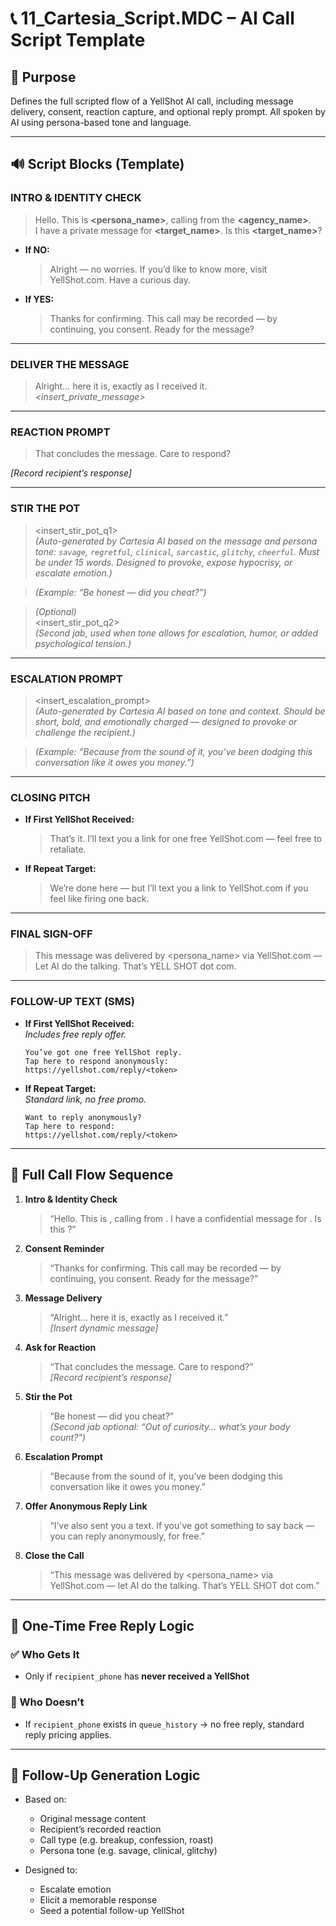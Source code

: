 # 📞 11_Cartesia_Script.MDC – AI Call Script Template

## 🎯 Purpose  
Defines the full scripted flow of a YellShot AI call, including message delivery, consent, reaction capture, and optional reply prompt. All spoken by AI using persona-based tone and language.

---

## 🔊 Script Blocks (Template)

### **INTRO & IDENTITY CHECK**  
> Hello. This is **<persona_name>**, calling from the **<agency_name>**.  
> I have a private message for **<target_name>**. Is this **<target_name>**?

- **If NO:**  
  > Alright — no worries. If you’d like to know more, visit YellShot.com. Have a curious day.

- **If YES:**  
  > Thanks for confirming. This call may be recorded — by continuing, you consent. Ready for the message?

---

### **DELIVER THE MESSAGE**  
> Alright… here it is, exactly as I received it.  
> _<insert_private_message>_

---

### **REACTION PROMPT**  
> That concludes the message. Care to respond?

_[Record recipient’s response]_

---

### **STIR THE POT**  
> <insert_stir_pot_q1>  
> _(Auto-generated by Cartesia AI based on the message and persona tone: `savage`, `regretful`, `clinical`, `sarcastic`, `glitchy`, `cheerful`. Must be under 15 words. Designed to provoke, expose hypocrisy, or escalate emotion.)_

> _(Example: “Be honest — did you cheat?”)_

> _(Optional)_  
> <insert_stir_pot_q2>  
> _(Second jab, used when tone allows for escalation, humor, or added psychological tension.)_

---

### **ESCALATION PROMPT**  
> <insert_escalation_prompt>  
> _(Auto-generated by Cartesia AI based on tone and context. Should be short, bold, and emotionally charged — designed to provoke or challenge the recipient.)_

> _(Example: “Because from the sound of it, you’ve been dodging this conversation like it owes you money.”)_

---

### **CLOSING PITCH**  
- **If First YellShot Received:**  
  > That’s it. I’ll text you a link for one free YellShot.com — feel free to retaliate.

- **If Repeat Target:**  
  > We’re done here — but I’ll text you a link to YellShot.com if you feel like firing one back.

---

### **FINAL SIGN-OFF**  
> This message was delivered by <persona_name> via YellShot.com —  
> Let AI do the talking. That’s YELL SHOT dot com.

---

### **FOLLOW-UP TEXT (SMS)**

- **If First YellShot Received:**  
  _Includes free reply offer._  
  ```
  You’ve got one free YellShot reply.  
  Tap here to respond anonymously:  
  https://yellshot.com/reply/<token>
  ```

- **If Repeat Target:**  
  _Standard link, no free promo._  
  ```
  Want to reply anonymously?  
  Tap here to respond:  
  https://yellshot.com/reply/<token>
  ```

---

## 🔁 Full Call Flow Sequence

1. **Intro & Identity Check**  
   > “Hello. This is <Persona>, calling from <Agency>. I have a confidential message for <Name>. Is this <Name>?”

2. **Consent Reminder**  
   > “Thanks for confirming. This call may be recorded — by continuing, you consent. Ready for the message?”

3. **Message Delivery**  
   > “Alright… here it is, exactly as I received it.”  
   _[Insert dynamic message]_

4. **Ask for Reaction**  
   > “That concludes the message. Care to respond?”  
   _[Record recipient’s response]_

5. **Stir the Pot**  
   > “Be honest — did you cheat?”  
   > _(Second jab optional: “Out of curiosity... what’s your body count?”)_

6. **Escalation Prompt**  
   > “Because from the sound of it, you’ve been dodging this conversation like it owes you money.”

7. **Offer Anonymous Reply Link**  
   > “I’ve also sent you a text. If you've got something to say back — you can reply anonymously, for free.”

8. **Close the Call**  
   > “This message was delivered by <persona_name> via YellShot.com — let AI do the talking. That’s YELL SHOT dot com.”

---

## 🔐 One-Time Free Reply Logic

### ✅ Who Gets It  
- Only if `recipient_phone` has **never received a YellShot**

### 🚫 Who Doesn’t  
- If `recipient_phone` exists in `queue_history` → no free reply, standard reply pricing applies.

---

## 🧠 Follow-Up Generation Logic

- Based on:
  - Original message content
  - Recipient’s recorded reaction
  - Call type (e.g. breakup, confession, roast)
  - Persona tone (e.g. savage, clinical, glitchy)

- Designed to:
  - Escalate emotion
  - Elicit a memorable response
  - Seed a potential follow-up YellShot


